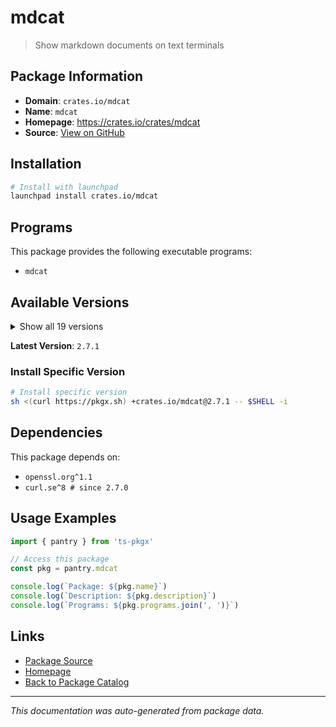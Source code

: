# mdcat

> Show markdown documents on text terminals

## Package Information

- **Domain**: `crates.io/mdcat`
- **Name**: `mdcat`
- **Homepage**: https://crates.io/crates/mdcat
- **Source**: [View on GitHub](https://github.com/pkgxdev/pantry/tree/main/projects/crates.io/mdcat/package.yml)

## Installation

```bash
# Install with launchpad
launchpad install crates.io/mdcat
```

## Programs

This package provides the following executable programs:

- `mdcat`

## Available Versions

<details>
<summary>Show all 19 versions</summary>

- `2.7.1`, `2.7.0`, `2.6.2`, `2.6.1`, `2.6.0`
- `2.5.0`, `2.4.0`, `2.3.1`, `2.3.0`, `2.2.0`
- `2.1.2`, `2.1.1`, `2.1.0`, `2.0.4`, `2.0.3`
- `2.0.2`, `2.0.1`, `2.0.0`, `1.1.0`

</details>

**Latest Version**: `2.7.1`

### Install Specific Version

```bash
# Install specific version
sh <(curl https://pkgx.sh) +crates.io/mdcat@2.7.1 -- $SHELL -i
```

## Dependencies

This package depends on:

- `openssl.org^1.1`
- `curl.se^8 # since 2.7.0`

## Usage Examples

```typescript
import { pantry } from 'ts-pkgx'

// Access this package
const pkg = pantry.mdcat

console.log(`Package: ${pkg.name}`)
console.log(`Description: ${pkg.description}`)
console.log(`Programs: ${pkg.programs.join(', ')}`)
```

## Links

- [Package Source](https://github.com/pkgxdev/pantry/tree/main/projects/crates.io/mdcat/package.yml)
- [Homepage](https://crates.io/crates/mdcat)
- [Back to Package Catalog](../../../package-catalog.md)

---

*This documentation was auto-generated from package data.*
